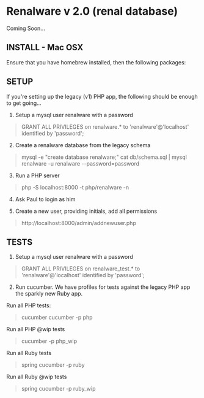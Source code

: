 Renalware v 2.0 (renal database)
============

Coming Soon...

INSTALL - Mac OSX
-------

Ensure that you have homebrew installed, then the following packages:

SETUP
-----

If you're setting up the legacy (v1) PHP app, the following should be enough to get going...

1. Setup a mysql user renalware with a password

> GRANT ALL PRIVILEGES on renalware.* to 'renalware'@'localhost' identified by 'password';

2. Create a renalware database from the legacy schema

> mysql -e "create database renalware;"
> cat db/schema.sql | mysql renalware -u renalware --password=password

3. Run a PHP server

> php -S localhost:8000 -t php/renalware -n

4. Ask Paul to login as him

5. Create a new user, providing initials, add all permissions

> http://localhost:8000/admin/addnewuser.php

TESTS
-----

1. Setup a mysql user renalware with a password

> GRANT ALL PRIVILEGES on renalware_test.* to 'renalware'@'localhost' identified by 'password';

2. Run cucumber. We have profiles for tests against the legacy PHP app the sparkly new Ruby app.

Run all PHP tests:

> cucumber
> cucumber -p php

Run all PHP @wip tests

> cucumber -p php_wip

Run all Ruby tests

> spring cucumber -p ruby

Run all Ruby @wip tests

> spring cucumber -p ruby_wip